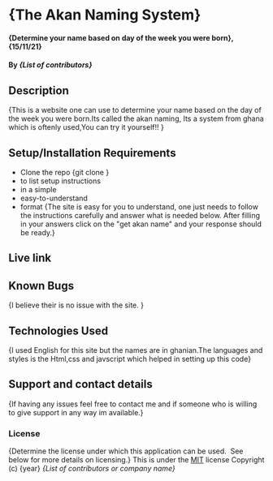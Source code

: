 # {The Akan Naming System}
#### {Determine your name based on day of the week you were born}, {15/11/21}
#### By *{List of contributors}*
## Description
{This is a website one can use to determine your name based on the day of the week you were born.Its called the akan naming, Its a system from ghana which is oftenly used,You can try it yourself!! }
## Setup/Installation Requirements
* Clone the repo {git clone }
* to list setup instructions
* in a simple
* easy-to-understand
* format
{The site is easy for you to understand, one just needs to follow the instructions carefully and answer what is needed below. After filling in your answers click on the "get akan name" and your response should be ready.}
## Live link
## Known Bugs
{I believe their is no issue with the site. }
## Technologies Used
{I used English  for this site but the names are in ghanian.The languages and styles is the Html,css and javscript which helped in setting up this code}
## Support and contact details
{If having any issues feel free to contact me and if someone who is willing to give support in any way im available.}
### License
{Determine the license under which this application can be used.  See below for more details on licensing.}
This is under the [MIT](LICENSE) license
Copyright (c) {year} *{List of contributors or company name}*